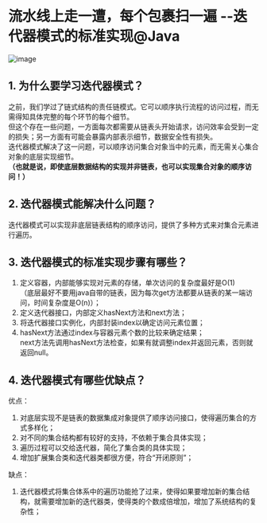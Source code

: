 # 流水线上走一遭，每个包裹扫一遍 --迭代器模式的标准实现@Java
![image](https://user-images.githubusercontent.com/64548919/131357802-a4b8faa4-71d6-41f7-b38a-1f141531819c.png)
## 1. 为什么要学习迭代器模式？
之前，我们学过了链式结构的责任链模式。它可以顺序执行流程的访问过程，而无需得知具体完整的每个环节的每个细节。         
但这个存在一些问题，一方面每次都需要从链表头开始请求，访问效率会受到一定的损失；另一方面有可能会暴露内部表示细节，数据安全性有损失。                
迭代器模式解决了这一问题，可以顺序访问集合对象当中的元素，而无需关心集合对象的底层实现细节。        
**（也就是说，即使底层数据结构的实现并非链表，也可以实现集合对象的顺序访问！）**

## 2. 迭代器模式能解决什么问题？
迭代器模式可以实现非底层链表结构的顺序访问，提供了多种方式来对集合元素进行遍历。

## 3. 迭代器模式的标准实现步骤有哪些？
1. 定义容器，内部能够实现对元素的存储，单次访问的复杂度最好是O(1)       
（底层最好不要用java自带的链表，因为每次get方法都要从链表的某一端访问，时间复杂度是O(n)）；      
2. 定义迭代器接口，内部定义hasNext方法和next方法；      
3. 将迭代器接口实例化，内部封装index以确定访问元素位置；     
4. hasNext方法通过index与容器元素个数的比较来确定结果；       
next方法先调用hasNext方法检查，如果有就调整index并返回元素，否则就返回null。
## 4. 迭代器模式有哪些优缺点？
优点：    
1. 对底层实现不是链表的数据集成对象提供了顺序访问接口，使得遍历集合的方式多样化；       
2. 对不同的集合结构都有较好的支持，不依赖于集合具体实现；        
3. 遍历过程可以交给迭代器，简化了集合类的具体实现；      
4. 增加扩展集合类和迭代器类都很方便，符合“开闭原则”；      

缺点：      
1. 迭代器模式将集合体系中的遍历功能抢了过来，使得如果要增加新的集合结构，就需要增加新的迭代器类，使得类的个数成倍增加，增加了系统结构的复杂性；       
